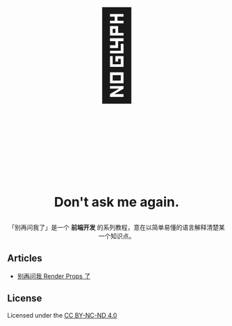 <p align="center" style="font-size: 200px;">🙉</p>
<p align="center" style="font-size: 30px; font-weight: bold;">Don't ask me again.</p>
<p align="center">「别再问我了」是一个 <b>前端开发</b> 的系列教程，意在以简单易懂的语言解释清楚某一个知识点。</p>

## Articles

- [别再问我 Render Props 了](./blob/master/articles/dont-ask-me-render-props-again.md)

## License

Licensed under the [CC BY-NC-ND 4.0](https://creativecommons.org/licenses/by-nc-nd/4.0/)